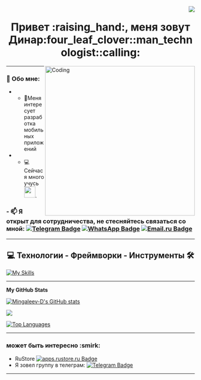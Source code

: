 <img align="right" src="https://visitor-badge.laobi.icu/badge?page_id=Mingaleev-D92/Mingaleev-D92" />
<h1 align="center">Привет :raising_hand:, меня зовут Динар:four_leaf_clover::man_technologist::calling:</h1>
<img align="right" alt="Coding" width="400" src="https://cdn.dribbble.com/users/1162077/screenshots/3848914/programmer.gif">

---

### :notebook: Обо мне:
+ + 📱Меня интересует разработка мобильных приложений 
+ + 💻Сейчас я много учусь <img src="https://media.giphy.com/media/WUlplcMpOCEmTGBtBW/giphy.gif" width="30px">.


### - 📫 Я открыт для сотрудничества, не стесняйтесь связаться со мной: [![Telegram Badge](https://img.shields.io/badge/-Telegram-blue?style=flat&logo=Telegram&logoColor=white)](https://t.me/Dinar_abc) [![WhatsApp Badge](https://img.shields.io/badge/-WhatsApp-25D366?style=flat&logo=whatsapp&logoColor=white)](https://wa.me/qr/PMNNLYF446JEK1) [![Email.ru Badge](https://img.shields.io/badge/-Email.ru-005FF9?style=flat&logo=maildotru&logoColor=white)](mailto:YaAndroidDev@yandex.ru)

---

<h2 align="center"> 💻 Технологии - Фреймворки - Инструменты 🛠</h2>

[![My Skills](https://skillicons.dev/icons?i=java,kotlin,flutter,androidstudio,idea,git,github,materialui,figma,mysql,sqlite,firebase,mongodb,postman,ktor,powershell,linux&theme=dark)](https://skillicons.dev)

---

<b>My GitHub Stats</b>

<a href="http://www.github.com/Mingaleev-D"><img src="https://github-readme-stats.vercel.app/api?username=Mingaleev-D&show_icons=true&hide=&count_private=true&title_color=0891b2&text_color=10b981&icon_color=f97316&bg_color=ffffff&hide_border=true&show_icons=true" alt="Mingaleev-D's GitHub stats" /></a>

<a href="http://www.github.com/Mingaleev-D"><img src="https://github-readme-streak-stats.herokuapp.com/?user=Mingaleev-D&stroke=10b981&background=ffffff&ring=0891b2&fire=0891b2&currStreakNum=10b981&currStreakLabel=0891b2&sideNums=10b981&sideLabels=10b981&dates=10b981&hide_border=true" /></a>

<a href="https://github.com/Mingaleev-D" align="left"><img src="https://github-readme-stats.vercel.app/api/top-langs/?username=Mingaleev-D&langs_count=10&title_color=0891b2&text_color=10b981&icon_color=f97316&bg_color=ffffff&hide_border=true&locale=en&custom_title=Top%20%Languages" alt="Top Languages" /></a>

---

<h3 align="left"> может быть интересно :smirk:</h3>
 
+ RuStore  [![apps.rustore.ru Badge](https://img.shields.io/badge/-RuStore-00AEF0?style=flat&logo=cliqz&logoColor=white)](https://apps.rustore.ru/app/com.example.mywallpaper) 
+ Я зовел группу в телеграм: [![Telegram Badge](https://img.shields.io/badge/-Telegram-blue?style=flat&logo=Telegram&logoColor=white)](https://t.me/dinar_mobile_dev)

---


